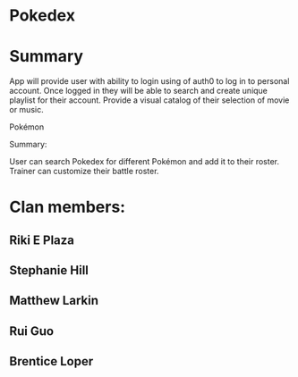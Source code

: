 # Pokedex

# Summary

App will provide user with ability to login using of auth0 to log in to personal account.  Once logged in they will be able to search and create unique playlist for their account.  Provide a visual catalog of their selection of movie or music.


Pokémon

Summary:

User can search Pokedex for different Pokémon and add it to their roster.  Trainer can customize their battle roster. 


# Clan members:

## Riki E Plaza
## Stephanie Hill
## Matthew Larkin
## Rui Guo
## Brentice Loper
 
